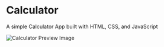 # Calculator
A simple Calculator App built with HTML, CSS, and JavaScript






![Calculator Preview Image](https://github.com/andmarmuk/ideal-eureka/blob/main/preview.JPG?raw=true)
